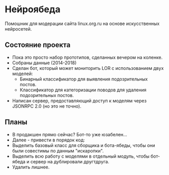 # Нейроябеда
Помошник для модерации сайта linux.org.ru на основе искусственных нейросетей.

## Состояние проекта
* Пока это просто набор прототипов, сделанных вечером на коленке.
* Собраны данные (2014-2018)
* Сделан бот, который может мониторить LOR с использованием двух моделей:
  * Бинарный классификатор для выявления подозрительных постов.
  * Классификатор для категоризации поводов для удаления подозрительных постов.
* Написан сервер, предоставляющий доступ к моделям через JSONRPC 2.0 (но это не точно).

## Планы
* В продакшен прямо сейчас? Бот-то уже юзабелен...
* Далее - привести в порядок код:
 * Выделить базовый класс для сборщика и бота-ябеды, чтобы они были совестимы по данным "искаропки".
 * Выделить всю работу с моделями в отдельный модуль, чтобы бот-ябеда и сервер на дублировали другтдруга.
 * Удалить лишнее.
